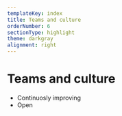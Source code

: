 ```yaml
---
templateKey: index
title: Teams and culture
orderNumber: 6
sectionType: highlight
theme: darkgray
alignment: right
---
```

# Teams and culture

* Continuosly improving
* Open
